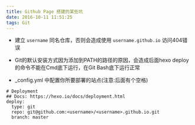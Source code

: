 ```yaml
---
title: Github Page 搭建的某些坑
date: 2016-10-11 11:51:25
tags: Git
---
```




* 建立 `username` 同名仓库，否则会造成使用 `username.github.io` 访问404错误

* Git的默认安装方式因为添加到PATH的路径的原因，会造成后面hexo deploy的命令不能在Cmd底下运行，在Git Bash底下运行正常

* _config.yml 中配置你所要部署的站点(注意:后面有个空格)
```
# Deployment
## Docs: https://hexo.io/docs/deployment.html
deploy:
  type: git
  repo: git@github.com:<username>/<username>.github.io.git
  branch: master
```
